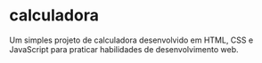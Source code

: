 # calculadora
Um simples projeto de calculadora desenvolvido em HTML, CSS e JavaScript para praticar habilidades de desenvolvimento web.
